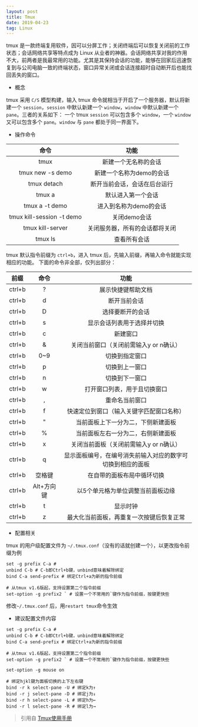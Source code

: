 ```yaml
---
layout: post
title: Tmux
date: 2019-04-23
tag: Linux
---
```


tmux 是一款终端复用软件，因可以分屏工作；关闭终端后可以恢复关闭前的工作状态；会话网络共享等特点成为 Linux 从业者的神器。会话网络共享对我的作用不大，前两者是我最常用的功能。尤其是其保持会话的功能，能够在回家后迅速恢复到与公司电脑一致的终端状态，窗口异常关闭或会话连接超时自动断开后也能找回丢失的窗口。

- 概念

tmux 采用 `C/S` 模型构建，输入 tmux 命令就相当于开启了一个服务器，默认将新建一个 `session`，`session` 中默认新建一个 `window`，`window` 中默认新建一个 `pane`。三者的关系如下：
一个 tmux `session` 可以包含多个 `window`，一个 `window` 又可以包含多个 `pane`。`window` 与 `pane` 都处于同一界面下。

- 操作命令

|  命令  |  功能  |
| :---: | :---: |
|  tmux  |  新建一个无名称的会话  |
|  tmux new -s demo  |  新建一个名称为demo的会话  |
|  tmux detach  |  断开当前会话，会话在后台运行  |
|  tmux a  |  默认进入第一个会话  |
|  tmux a -t demo  |  进入到名称为demo的会话  |
|  tmux kill-session -t demo  |  关闭demo会话  |
|  tmux kill-server  |  关闭服务器，所有的会话都将关闭  |
|  tmux ls  |  查看所有会话  |

tmux 默认指令前缀为 `ctrl+b`，进入 tmux 后，先输入前缀，再输入命令就能实现相应的功能。
下面的命令非全部，仅列出部分：

|  前缀  |  命令  |  功能  |
| :---: | :---: | :---: |
|  ctrl+b  |  ?  |  展示快捷键帮助文档  |
|  ctrl+b  |  d  |  断开当前会话  |
|  ctrl+b  |  D  |  选择要断开的会话  |
|  ctrl+b  |  s  |  显示会话列表用于选择并切换  |
|  ctrl+b  |  c  |  新建窗口  |
|  ctrl+b  |  &  |  关闭当前窗口（关闭前需输入y or n确认）  |
|  ctrl+b  |  0~9  |  切换到指定窗口  |
|  ctrl+b  |  p  |  切换到上一窗口  |
|  ctrl+b  |  n  |  切换到下一窗口  |
|  ctrl+b  |  w  |  打开窗口列表，用于且切换窗口  |
|  ctrl+b  |  ,  |  重命名当前窗口  |
|  ctrl+b  |  f  |  快速定位到窗口（输入关键字匹配窗口名称）  |
|  ctrl+b  |  "  |  当前面板上下一分为二，下侧新建面板  |
|  ctrl+b  |  %  |  当前面板左右一分为二，右侧新建面板  |
|  ctrl+b  |  x  |  关闭当前面板（关闭前需输入y or n确认）  |
|  ctrl+b  |  q  |  显示面板编号，在编号消失前输入对应的数字可切换到相应的面板  |
|  ctrl+b  |  空格键  |  在自带的面板布局中循环切换  |
|  ctrl+b  |  Alt+方向键  |  以5个单元格为单位调整当前面板边缘  |
|  ctrl+b  |  t  |  显示时钟  |
|  ctrl+b  |  z  |  最大化当前面板，再重复一次按键后恢复正常  |

- 配置相关

tmux 的用户级配置文件为 `~/.tmux.conf`（没有的话就创建一个），以更改指令前缀为例

```
set -g prefix C-a #
unbind C-b # C-b即Ctrl+b键，unbind意味着解除绑定
bind C-a send-prefix # 绑定Ctrl+a为新的指令前缀

# 从tmux v1.6版起，支持设置第二个指令前缀
set-option -g prefix2 ` # 设置一个不常用的`键作为指令前缀，按键更快些
```

修改`~/.tmux.conf` 后，用`restart tmux`命令生效

- 建议配置文件内容

```
set -g prefix C-a #
unbind C-b # C-b即Ctrl+b键，unbind意味着解除绑定
bind C-a send-prefix # 绑定Ctrl+a为新的指令前缀

# 从tmux v1.6版起，支持设置第二个指令前缀
set-option -g prefix2 ` # 设置一个不常用的`键作为指令前缀，按键更快些

set-option -g mouse on

# 绑定hjkl键为面板切换的上下左右键
bind -r k select-pane -U # 绑定k为↑
bind -r j select-pane -D # 绑定j为↓
bind -r h select-pane -L # 绑定h为←
bind -r l select-pane -R # 绑定l为→
```

> 引用自 [Tmux使用手册](http://louiszhai.github.io/2017/09/30/tmux/#%E5%AF%BC%E8%AF%BB)
